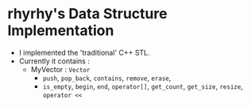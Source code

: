 # rhyrhy's Data Structure Implementation

- I implemented the 'traditional' C++ STL.
- Currently it contains :
    - MyVector : `Vector`
        - `push`, `pop_back`, `contains`, `remove`, `erase`, 
        - `is_empty`, `begin`, `end`, `operator[]`, `get_count`, `get_size`, `resize`, `operator <<`